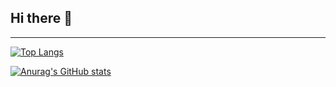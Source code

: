 ## Hi there 👋
**************************************************
[![Top Langs](https://github-readme-stats.vercel.app/api/top-langs/?username=phamha98&layout=compact)](https://github.com/phamha98/github-readme-stats)


[![Anurag's GitHub stats](https://github-readme-stats.vercel.app/api?username=phamha98)](https://github.com/phamha98github-readme-stats)
  
 
 

 
